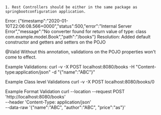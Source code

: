 

``1. Rest Controllers should be either in the same package as springbootconfiguration application.``

Error:
    {"timestamp":"2020-01-10T22:06:08.566+0000","status":500,"error":"Internal Server Error","message":"No converter found for return value of type: class com.example.model.Book","path":"/books"}
Resolution:
    Added default constructor and getters and setters on the POJO
    
@Valid
    Without this annotation, validations on the POJO properties won't come to effect.   
    
Example Validations:
    curl -v -X POST localhost:8080/books -H "Content-type:application/json" -d "{\"name\":\"ABC\"}"
    
Example Class level Validations
    curl -v -X POST localhost:8080/books/0  
    
Example Format Validation
    curl --location --request POST 'http://localhost:8080/books' \
    --header 'Content-Type: application/json' \
    --data-raw '{"name":"ABC", "author":"ABC", "price":"as"}'
